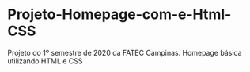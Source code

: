 # Projeto-Homepage-com-e-Html-CSS
Projeto do 1º semestre de 2020 da FATEC Campinas. Homepage básica utilizando HTML e CSS
